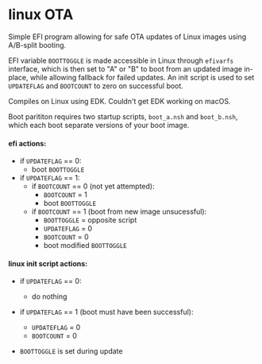 # linux OTA

Simple EFI program allowing for safe OTA updates of Linux images using A/B-split booting.

EFI variable `BOOTTOGGLE` is made accessible in Linux through `efivarfs` interface, which is then set to "A" or 
"B" to boot from an updated image in-place, while allowing fallback for failed updates.  An init script is used 
to set `UPDATEFLAG` and `BOOTCOUNT` to zero on successful boot.

Compiles on Linux using EDK.  Couldn't get EDK working on macOS.

Boot parititon requires two startup scripts, `boot_a.nsh` and `boot_b.nsh`, which each boot separate versions
of your boot image.

#### efi actions:
- if `UPDATEFLAG` == 0:
    - boot `BOOTTOGGLE`
- if `UPDATEFLAG` == 1:
    - if `BOOTCOUNT` == 0 (not yet attempted):
        - `BOOTCOUNT` = 1
        - boot `BOOTTOGGLE`
    - if `BOOTCOUNT` == 1 (boot from new image unsucessful):
        - `BOOTTOGGLE` = opposite script
        - `UPDATEFLAG` = 0
        - `BOOTCOUNT` = 0
        - boot modified `BOOTTOGGLE`

#### linux init script actions:
- if `UPDATEFLAG` == 0:
    - do nothing
- if `UPDATEFLAG` == 1 (boot must have been successful):
    - `UPDATEFLAG` = 0
    - `BOOTCOUNT` = 0

- `BOOTTOGGLE` is set during update
